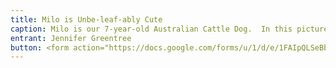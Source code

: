 ```yaml
---
title: Milo is Unbe-leaf-ably Cute
caption: Milo is our 7-year-old Australian Cattle Dog.  In this picture he is lounging in the fall leaves on Thanksgiving Day 2023.  In his spare time, he loves stealing socks and shoes, licking our toddler's face, and cuddling on the couch.
entrant: Jennifer Greentree
button: <form action="https://docs.google.com/forms/u/1/d/e/1FAIpQLSeBblQMqbBMeuApn2iPdutPu_wvMXp7h9YlIcRDEgHzWuKEQw/formResponse" method="post"><div class="form-element"></div><span>Votes</span><input type="text" name="entry.2119185926" required placeholder="$"></br><button type="submit" name="button">Cast Votes</button></form>
---
```


